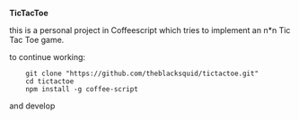 **TicTacToe**

this is a personal project in Coffeescript which tries
to implement an n*n Tic Tac Toe game.

to continue working:
```
	git clone "https://github.com/theblacksquid/tictactoe.git"
	cd tictactoe
	npm install -g coffee-script
```

and develop
